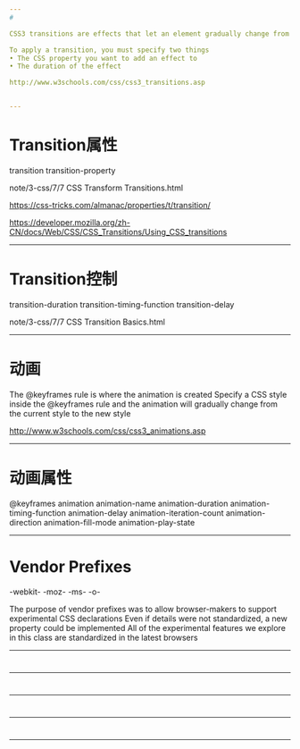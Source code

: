 ```yaml
---
#

CSS3 transitions are effects that let an element gradually change from one style to another

To apply a transition, you must specify two things
• The CSS property you want to add an effect to
• The duration of the effect

http://www.w3schools.com/css/css3_transitions.asp


---
```

# Transition属性

transition
transition-property

note/3-css/7/7 CSS Transform Transitions.html

https://css-tricks.com/almanac/properties/t/transition/

https://developer.mozilla.org/zh-CN/docs/Web/CSS/CSS_Transitions/Using_CSS_transitions

---
# Transition控制

transition-duration
transition-timing-function
transition-delay

note/3-css/7/7 CSS Transition Basics.html

---

# 动画

The @keyframes rule is where the animation is created
Specify a CSS style inside the @keyframes rule and the animation will gradually change from the current style to the new style

http://www.w3schools.com/css/css3_animations.asp

---
# 动画属性

@keyframes
animation
animation-name
animation-duration
animation-timing-function
animation-delay
animation-iteration-count
animation-direction
animation-fill-mode
animation-play-state

---
# Vendor Prefixes

-webkit-
-moz-
-ms-
-o-

The purpose of vendor prefixes was to allow browser-makers to support experimental CSS declarations
Even if details were not standardized, a new property could be implemented
All of the experimental features we explore in this class are standardized in the latest browsers

---
#

---
#

---
#

---
#

---
#
